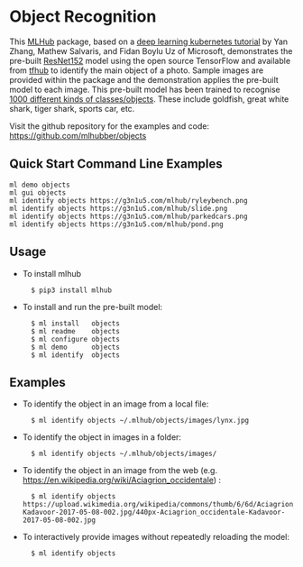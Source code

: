 Object Recognition
==================

This [MLHub](https://mlhub.ai) package, based on a [deep learning
kubernetes
tutorial](https://github.com/Microsoft/AKSDeploymentTutorialAML) by
Yan Zhang, Mathew Salvaris, and Fidan Boylu Uz of Microsoft,
demonstrates the pre-built
[ResNet152](https://tfhub.dev/google/imagenet/resnet_v1_152/classification/1)
model using the open source TensorFlow and available from [tfhub](https://tfhub.dev)
to identify the main object of a photo. Sample images are provided
within the package and the demonstration applies the pre-built model
to each image. This pre-built model has been trained to recognise
[1000 different kinds of
classes/objects](http://mlhub.ai/cache/data.dmlc.ml/mxnet/models/imagenet/synset.txt).
These include goldfish, great white shark, tiger shark, sports car,
etc.

Visit the github repository for the examples and code:
<https://github.com/mlhubber/objects>

## Quick Start Command Line Examples

```console
ml demo objects
ml gui objects
ml identify objects https://g3n1u5.com/mlhub/ryleybench.png
ml identify objects https://g3n1u5.com/mlhub/slide.png
ml identify objects https://g3n1u5.com/mlhub/parkedcars.png
ml identify objects https://g3n1u5.com/mlhub/pond.png
```

Usage
-----

- To install mlhub 

        $ pip3 install mlhub

- To install and run the pre-built model:

        $ ml install   objects
        $ ml readme    objects
        $ ml configure objects
        $ ml demo      objects
        $ ml identify  objects

Examples
--------

- To identify the object in an image from a local file:

		$ ml identify objects ~/.mlhub/objects/images/lynx.jpg

- To identify the object in images in a folder:

        $ ml identify objects ~/.mlhub/objects/images/

- To identify the object in an image from the web (e.g.
        <https://en.wikipedia.org/wiki/Aciagrion_occidentale>) :

        $ ml identify objects https://upload.wikimedia.org/wikipedia/commons/thumb/6/6d/Aciagrion_occidentale-Kadavoor-2017-05-08-002.jpg/440px-Aciagrion_occidentale-Kadavoor-2017-05-08-002.jpg

- To interactively provide images without repeatedly reloading the model:

        $ ml identify objects
